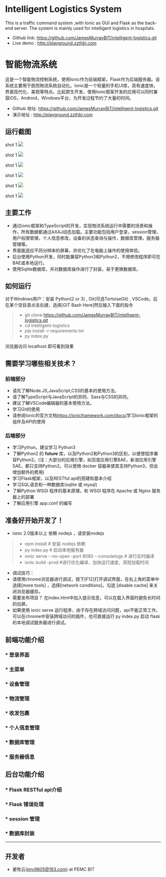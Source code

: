 # Intelligent Logistics System

This is a traffic command system ,with Ionic as GUI and Flask as the back-end server. The system is mainly used for intelligent logistics in hospitals.

* Github link: <https://github.com/JamesMurrayBIT/intelligent-logistics.git>  
* Live demo : <http://playground.zzthbj.com>

# 智能物流系统

这是一个智能物流控制系统，使用Ionic作为前端框架，Flask作为后端服务器。该系统主要用于医院物流系统自动化。Ionic是一个轻量的手机UI库，具有速度快，界面现代化、美观等特点。比起原生开发，使用Ionic框架开发的应用可以同时兼容iOS，Android，Windows平台，为开发过程节约了大量的时间。

* Github 地址: <https://github.com/JamesMurrayBIT/intelligent-logistics.git>  
* 演示地址 : <http://playground.zzthbj.com>

## 运行截图

shot 1
![](https://github.com/JamesMurrayBIT/intelligent-logistics/raw/master/img_readme/main_menu_android.jpg)

shot 1
![](https://github.com/JamesMurrayBIT/intelligent-logistics/raw/master/img_readme/main_menu_wide.jpg)

shot 1
![](https://github.com/JamesMurrayBIT/intelligent-logistics/raw/master/img_readme/status_wp.jpg)

shot 1
![](https://github.com/JamesMurrayBIT/intelligent-logistics/raw/master/img_readme/status_wp_error.jpg)

shot 1
![](https://github.com/JamesMurrayBIT/intelligent-logistics/raw/master/img_readme/change_pw_all.jpg)

shot 1
![](https://github.com/JamesMurrayBIT/intelligent-logistics/raw/master/img_readme/login_all.jpg)

## 主要工作

* 通过ionic框架和TypeScript的开发，实现物流系统运行中需要的场景和操作，所有数据都通过AXAJ动态加载。主要功能包括用户登录，session管理，用户权限管理，个人信息修改，设备的状态查询与操作，数据库管理，服务器管理等。
* 界面能适应不同分辨率的屏幕，并优化了在电脑上操作的使用体验。
* 后台使用Python开发，同时能兼容Python3和Python2，不用修改程序即可在BAE或本地运行。
* 使用Sqlite数据库，并对数据库操作进行了封装，易于更换数据库。

## 如何运行

对于Windows用户：安装 Python(2 or 3) , Git(可选TortoiseGit) , VSCode。后在某个空目录点击右键，选择[GIT Bash Here]然后输入下面的指令

> * git clone <https://github.com/JamesMurrayBIT/intelligent-logistics.git>
> * cd intelligent-logistics
> * pip install -r requirements.txt
> * py index.py

浏览器访问 localhost 即可看到效果

## 需要学习哪些相关技术？

### 前端部分

* 请先了解Node.JS,JavaScript,CSS的基本的使用方法。
* 请了解TypeScript与JavaScript的异同、Sass与CSS的异同。
* 建议了解VSCode编辑器的基本使用方法。
* 学习Git的使用
* 请参阅Ionic的官方文档<https://ionicframework.com/docs/>学习Ionic框架的组件及API的使用

### 后端部分

* 学习Python，建议学习 Python3
* 了解Python2 的 __future__ 库，以及Python2和Python3的区别，以便使程序兼容Python2。(注：大部分的应用引擎，如百度应用引擎BAE，新浪应用引擎SAE，都只支持Python2。可以使用 docker 容器来使其支持Python3，但会增加额外的费用)
* 学习Flask框架，以及RESTful api的搭建和基本介绍
* 学习SQL语言和一种数据库(sqlite 或 mysql)
* 了解Python WSGI 程序的基本原理，和 WSGI 程序在 Apache 或 Nginx 服务器上的部署
* 了解应用引擎 app.conf 的编写

## 准备好开始开发了！

* ionic 2.0版本以上 依赖 nodejs ，请安装nodejs

> * npm install # 安装 nodejs 依赖
> * py index.py # 启动本地服务器
> * ionic serve --no-open -port 8080 --consolelogs # 进行实时编译
> * ionic build -prod #进行优化编译，加快运行速度，简短加载时间

* 调试技巧：
* 请使用chrome浏览器进行调试，按下[F12]打开调试界面，在右上角的菜单中选择[more tools] ，选择[network conditions]，勾选 [disable cache] 来关闭浏览器缓存。
* 需要发布项目？ 在index.html中加入提示信息，可以在载入界面时避免长时间的白屏。
* 如果使用 ionic serve 运行程序，由于存在跨域访问问题，api不能正常工作。可以在chrome中安装跨域访问的插件，也可直接运行 py index.py 启动 flask 的本地调试服务器进行调试。 

## 前端功能介绍

### * 登录界面

### * 主菜单

### * 设备管理

### * 物流管理

### * 收发包裹

### * 个人信息管理

### * 数据库管理

### * 服务器信息


## 后台功能介绍

### * Flask RESTful api介绍

### * Flask 错误处理

### * session 管理

### * 数据库封装

---------

## 开发者

* 姜牧云(jmy9605@163.com) at PEMC BIT
